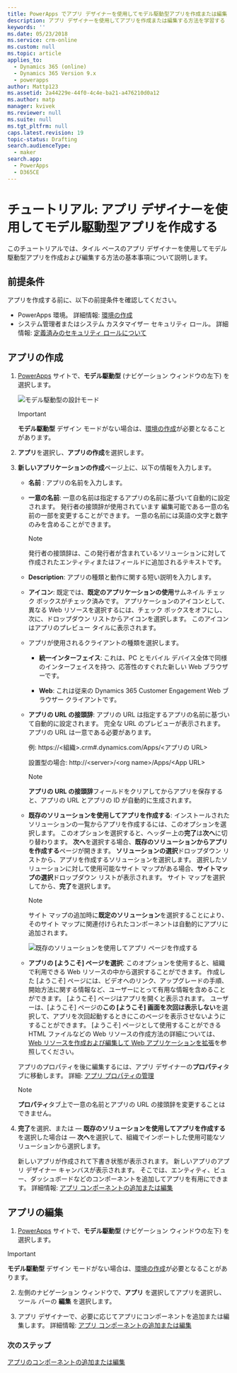 ```yaml
---
title: PowerApps でアプリ デザイナーを使用してモデル駆動型アプリを作成または編集 | MicrosoftDocs
description: アプリ デザイナーを使用してアプリを作成または編集する方法を学習する
keywords: ''
ms.date: 05/23/2018
ms.service: crm-online
ms.custom: null
ms.topic: article
applies_to:
  - Dynamics 365 (online)
  - Dynamics 365 Version 9.x
  - powerapps
author: Mattp123
ms.assetid: 2a44229e-44f0-4c4e-ba21-a476210d0a12
ms.author: matp
manager: kvivek
ms.reviewer: null
ms.suite: null
ms.tgt_pltfrm: null
caps.latest.revision: 19
topic-status: Drafting
search.audienceType:
  - maker
search.app:
  - PowerApps
  - D365CE
---
```


# <a name="tutorial-create-a-model-driven-app-by-using-the-app-designer"></a>チュートリアル: アプリ デザイナーを使用してモデル駆動型アプリを作成する

このチュートリアルでは、タイル ベースのアプリ デザイナーを使用してモデル駆動型アプリを作成および編集する方法の基本事項について説明します。

## <a name="prerequisites"></a>前提条件
アプリを作成する前に、以下の前提条件を確認してください。
- PowerApps 環境。 詳細情報: [環境の作成](https://docs.microsoft.com/powerapps/administrator/create-environment)
- システム管理者またはシステム カスタマイザー セキュリティ ロール。 詳細情報: [定義済みのセキュリティ ロールについて](https://docs.microsoft.com/powerapps/maker/model-driven-apps/share-model-driven-app#about-predefined-security-roles)
 
<a name="createApp"></a>   
## <a name="create-an-app"></a>アプリの作成  

1.  [PowerApps](https://web.powerapps.com/?utm_source=padocs&utm_medium=linkinadoc&utm_campaign=referralsfromdoc) サイトで、**モデル駆動型** (ナビゲーション ウィンドウの左下) を選択します。  

    ![モデル駆動型の設計モード](media/model-driven-switch.png)

    > [!IMPORTANT]
    > **モデル駆動型** デザイン モードがない場合は、[環境の作成](https://docs.microsoft.com/powerapps/administrator/create-environment)が必要となることがあります。 

2. **アプリ**を選択し、**アプリの作成**を選択します。

3. **新しいアプリケーションの作成**ページ上に、以下の情報を入力します。 

    - **名前** : アプリの名前を入力します。  
  
    - **一意の名前**: 一意の名前は指定するアプリの名前に基づいて自動的に設定されます。 発行者の接頭辞が使用されています 編集可能である一意の名前の一部を変更することができます。 一意の名前には英語の文字と数字のみを含めることができます。  
  
        > [!NOTE]
        >  発行者の接頭辞は、この発行者が含まれているソリューションに対して作成されたエンティティまたはフィールドに追加されるテキストです。   
  
    - **Description**: アプリの種類と動作に関する短い説明を入力します。  
  
    - **アイコン**: 既定では、**既定のアプリケーションの使用**サムネイル チェック ボックスがチェック済みです。 アプリケーションのアイコンとして、異なる Web リソースを選択するには、チェック ボックスをオフにし、次に、ドロップダウン リストからアイコンを選択します。 このアイコンはアプリのプレビュー タイルに表示されます。  
  
    - アプリが使用されるクライアントの種類を選択します。  
  
        - **統一インターフェイス**: これは、PC とモバイル デバイス全体で同様のインターフェイスを持つ、応答性のすぐれた新しい Web ブラウザーです。  

        - **Web**: これは従来の Dynamics 365 Customer Engagement Web ブラウザー クライアントです。  
    
    - **アプリの URL の接頭辞**: アプリの URL は指定するアプリの名前に基づいて自動的に設定されます。 完全な URL のプレビューが表示されます。 アプリの URL は一意である必要があります。  
  
         例: https://\<組織>.crm#.dynamics.com/Apps/\<アプリの URL>

         設置型の場合: http://\<server>/\<org name>/Apps/\<App URL> 
  
      > [!NOTE]
      >  **アプリの URL の接頭辞**フィールドをクリアしてからアプリを保存すると、アプリの URL とアプリの ID が自動的に生成されます。  
  
    - **既存のソリューションを使用してアプリを作成する**: インストールされたソリューションの一覧からアプリを作成するには、このオプションを選択します。 このオプションを選択すると、ヘッダー上の**完了**は**次へ**に切り替わります。 **次へ**を選択する場合、**既存のソリューションからアプリを作成する**ページが開きます。 **ソリューションの選択**ドロップダウン リストから、アプリを作成するソリューションを選択します。 選択したソリューションに対して使用可能なサイト マップがある場合、**サイトマップの選択**ドロップダウン リストが表示されます。 サイト マップを選択してから、**完了**を選択します。

      > [!NOTE]
      > サイト マップの追加時に**既定のソリューション**を選択することにより、そのサイト マップに関連付けられたコンポーネントは自動的にアプリに追加されます。  

      ![既存のソリューションを使用してアプリ ページを作成する](media/use-existing-solution-to-create-the-app.png "既存のソリューションを使用してアプリを作成する") 

    - **アプリの [ようこそ] ページを選択**: このオプションを使用すると、組織で利用できる Web リソースの中から選択することができます。 作成した [ようこそ] ページには、ビデオへのリンク、アップグレードの手順、開始方法に関する情報など、ユーザーにとって有用な情報を含めることができます。 [ようこそ] ページはアプリを開くと表示されます。 ユーザーは、[ようこそ] ページの**この [ようこそ] 画面を次回は表示しない**を選択して、アプリを次回起動するときにこのページを表示させないようにすることができます。 [ようこそ] ページとして使用することができる HTML ファイルなどの Web リソースの作成方法の詳細については、[Web リソースを作成および編集して Web アプリケーションを拡張](create-edit-web-resources.md)を参照してください。  
      
    アプリのプロパティを後に編集するには、アプリ デザイナーの**プロパティ**タブに移動します。 詳細: [アプリ プロパティの管理](manage-app-properties.md)  
  
     > [!NOTE]
     >  **プロパティ**タブ上で一意の名前とアプリの URL の接頭辞を変更することはできません。  
  
4. **完了**を選択、または &mdash; **既存のソリューションを使用してアプリを作成する**を選択した場合は &mdash; **次へ**を選択して、組織でインポートした使用可能なソリューションから選択します。  
  
    新しいアプリが作成されて下書き状態が表示されます。 新しいアプリのアプリ デザイナー キャンバスが表示されます。 そこでは、エンティティ、ビュー、ダッシュボードなどのコンポーネントを追加してアプリを有用にできます。 詳細情報: [アプリ コンポーネントの追加または編集](add-edit-app-components.md)  
   
<a name="editApp"></a>   
## <a name="edit-an-app"></a>アプリの編集  
  
1.  [PowerApps](https://web.powerapps.com/?utm_source=padocs&utm_medium=linkinadoc&utm_campaign=referralsfromdoc) サイトで、**モデル駆動型** (ナビゲーション ウィンドウの左下) を選択します。  

> [!IMPORTANT]
> **モデル駆動型** デザイン モードがない場合は、[環境の作成](https://docs.microsoft.com/powerapps/administrator/create-environment)が必要となることがあります。 

2. 左側のナビゲーション ウィンドウで、**アプリ** を選択してアプリを選択し、ツール バーの **編集** を選択します。   

3. アプリ デザイナーで、必要に応じてアプリにコンポーネントを追加または編集します。 詳細情報: [アプリ コンポーネントの追加または編集](add-edit-app-components.md)  
 
  
### <a name="next-steps"></a>次のステップ  
 [アプリのコンポーネントの追加または編集](add-edit-app-components.md)   


